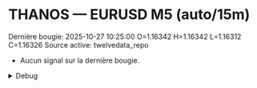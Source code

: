 # THANOS — EURUSD M5 (auto/15m)
Dernière bougie: 2025-10-27 10:25:00  O=1.16342  H=1.16342  L=1.16312  C=1.16326
Source active: twelvedata_repo

- Aucun signal sur la dernière bougie.

<details><summary>Debug</summary>

- TD_API_KEY manquant.

</details>